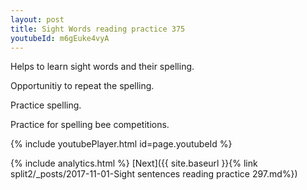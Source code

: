 ```yaml
---
layout: post
title: Sight Words reading practice 375
youtubeId: m6gEuke4vyA
---
```

 
 
Helps to learn sight words and their spelling.

Opportunitiy to repeat the spelling. 

Practice spelling. 
 
Practice for spelling bee competitions. 
 
{% include youtubePlayer.html id=page.youtubeId %}
 
 
{% include analytics.html %} 
[Next]({{ site.baseurl }}{% link  split2/_posts/2017-11-01-Sight sentences reading practice 297.md%})
 
